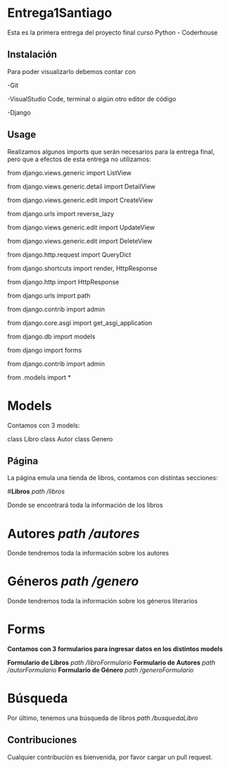 # Entrega1Santiago

Esta es la primera entrega del proyecto final curso Python - Coderhouse

## Instalación

Para poder visualizarlo debemos contar con

-Git

-VisualStudio Code, terminal o algún otro editor de código

-Django

## Usage
Realizamos algunos imports que serán necesarios para la entrega final, pero que a efectos de esta entrega no utilizamos:

from django.views.generic import ListView

from django.views.generic.detail import DetailView

from django.views.generic.edit import CreateView

from django.urls import reverse_lazy

from django.views.generic.edit import UpdateView

from django.views.generic.edit import DeleteView

from django.http.request import QueryDict

from django.shortcuts import render, HttpResponse

from django.http import HttpResponse

from django.urls import path

from django.contrib import admin

from django.core.asgi import get_asgi_application

from django.db import models

from django import forms

from django.contrib import admin

from .models import *

# Models

Contamos con 3 models:

class Libro
class Autor
class Genero

## Página

La página emula una tienda de libros, contamos con distintas secciones:

#**Libros** _path /libros_

Donde se encontrará toda la información de los libros

# **Autores** _path /autores_

Donde tendremos toda la información sobre los autores

# **Géneros** _path /genero_

Donde tendremos toda la información sobre los géneros literarios

# Forms

**Contamos con 3 formularios para ingresar datos en los distintos models**

**Formulario de Libros** _path /libroFormulario_
**Formulario de Autores** _path /autorFormulario_
**Formulario de Género** _path /generoFormulario_

# Búsqueda

Por último, tenemos una búsqueda de libros _path /busquedaLibro_

## Contribuciones
Cualquier contribución es bienvenida, por favor cargar un pull request.
